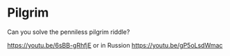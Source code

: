 # Pilgrim
Can you solve the penniless pilgrim riddle?

https://youtu.be/6sBB-gRhfjE
or in Russion
https://youtu.be/gP5oLsdWmac

